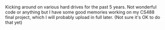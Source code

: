 Kicking around on various hard drives for the past 5 years. Not wonderful code
or anything but I have some good memories working on my CS488 final project,
which I will probably upload in full later. (Not sure it's OK to do that yet)
